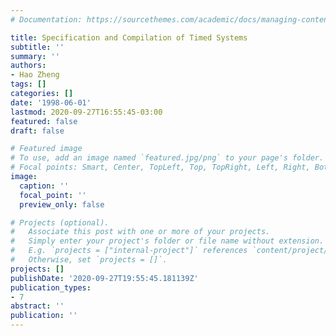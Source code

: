 ```yaml
---
# Documentation: https://sourcethemes.com/academic/docs/managing-content/

title: Specification and Compilation of Timed Systems
subtitle: ''
summary: ''
authors:
- Hao Zheng
tags: []
categories: []
date: '1998-06-01'
lastmod: 2020-09-27T16:55:45-03:00
featured: false
draft: false

# Featured image
# To use, add an image named `featured.jpg/png` to your page's folder.
# Focal points: Smart, Center, TopLeft, Top, TopRight, Left, Right, BottomLeft, Bottom, BottomRight.
image:
  caption: ''
  focal_point: ''
  preview_only: false

# Projects (optional).
#   Associate this post with one or more of your projects.
#   Simply enter your project's folder or file name without extension.
#   E.g. `projects = ["internal-project"]` references `content/project/deep-learning/index.md`.
#   Otherwise, set `projects = []`.
projects: []
publishDate: '2020-09-27T19:55:45.181139Z'
publication_types:
- 7
abstract: ''
publication: ''
---
```

